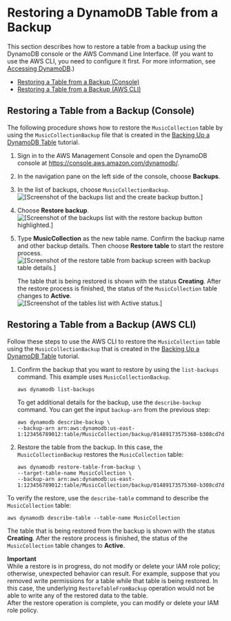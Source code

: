 # Restoring a DynamoDB Table from a Backup<a name="Restore.Tutorial"></a>

This section describes how to restore a table from a backup using the DynamoDB console or the AWS Command Line Interface\. \(If you want to use the AWS CLI, you need to configure it first\. For more information, see [Accessing DynamoDB](AccessingDynamoDB.md)\.\)


+ [Restoring a Table from a Backup \(Console\)](#restoretable_console)
+ [Restoring a Table from a Backup \(AWS CLI\)](#restoretable_cli)

## Restoring a Table from a Backup \(Console\)<a name="restoretable_console"></a>

The following procedure shows how to restore the `MusicCollection` table by using the `MusicCollectionBackup` file that is created in the [Backing Up a DynamoDB Table](Backup.Tutorial.md) tutorial\.

1. Sign in to the AWS Management Console and open the DynamoDB console at [https://console\.aws\.amazon\.com/dynamodb/](https://console.aws.amazon.com/dynamodb/)\.

1. In the navigation pane on the left side of the console, choose **Backups**\.

1. In the list of backups, choose `MusicCollectionBackup`\.  
![\[Screenshot of the backups list and the create backup
                            button.\]](http://docs.aws.amazon.com/amazondynamodb/latest/developerguide/images/select_musicbackup.png)

1. Choose **Restore backup**\.  
![\[Screenshot of the backups list with the restore backup button
                            highlighted.\]](http://docs.aws.amazon.com/amazondynamodb/latest/developerguide/images/choose_restore.png)

1. Type **MusicCollection** as the new table name\. Confirm the backup name and other backup details\. Then choose **Restore table** to start the restore process\.  
![\[Screenshot of the restore table from backup screen with backup table
                            details.\]](http://docs.aws.amazon.com/amazondynamodb/latest/developerguide/images/restore_table.png)

   The table that is being restored is shown with the status **Creating**\. After the restore process is finished, the status of the `MusicCollection` table changes to **Active**\.  
![\[Screenshot of the tables list with Active status.\]](http://docs.aws.amazon.com/amazondynamodb/latest/developerguide/images/restore_complete.png)

## Restoring a Table from a Backup \(AWS CLI\)<a name="restoretable_cli"></a>

Follow these steps to use the AWS CLI to restore the `MusicCollection` table using the `MusicCollectionBackup` that is created in the [Backing Up a DynamoDB Table](Backup.Tutorial.md) tutorial\.

1. Confirm the backup that you want to restore by using the `list-backups` command\. This example uses `MusicCollectionBackup`\.

   ```
   aws dynamodb list-backups
   ```

   To get additional details for the backup, use the `describe-backup` command\. You can get the input `backup-arn` from the previous step: 

   ```
   aws dynamodb describe-backup \
   --backup-arn arn:aws:dynamodb:us-east-1:123456789012:table/MusicCollection/backup/01489173575360-b308cd7d
   ```

1. Restore the table from the backup\. In this case, the `MusicCollectionBackup` restores the `MusicCollection` table: 

   ```
   aws dynamodb restore-table-from-backup \
   --target-table-name MusicCollection \
   --backup-arn arn:aws:dynamodb:us-east-1:123456789012:table/MusicCollection/backup/01489173575360-b308cd7d
   ```

 To verify the restore, use the `describe-table` command to describe the `MusicCollection` table: 

```
aws dynamodb describe-table --table-name MusicCollection 
```

The table that is being restored from the backup is shown with the status **Creating**\. After the restore process is finished, the status of the `MusicCollection` table changes to **Active**\.

**Important**  
While a restore is in progress, do not modify or delete your IAM role policy; otherwise, unexpected behavior can result\. For example, suppose that you removed write permissions for a table while that table is being restored\. In this case, the underlying `RestoreTableFromBackup` operation would not be able to write any of the restored data to the table\.   
After the restore operation is complete, you can modify or delete your IAM role policy\.